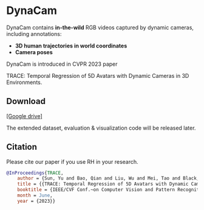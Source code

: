 # DynaCam

DynaCam contains **in-the-wild** RGB videos captured by dynamic cameras, including annotations:  
 - **3D human trajectories in world coordinates**
 - **Camera poses**  

DynaCam is introduced in CVPR 2023 paper 

TRACE: Temporal Regression of 5D Avatars with Dynamic Cameras in 3D Environments.

## Download

[[Google drive]](https://drive.google.com/drive/folders/12zJYkTlKPn_3tlh96BQ6zuyEr3vTxqRw?usp=sharing) 

The extended dataset, evaluation & visualization code will be released later. 

## Citation
Please cite our paper if you use RH in your research. 
```bibtex
@InProceedings{TRACE,
    author = {Sun, Yu and Bao, Qian and Liu, Wu and Mei, Tao and Black, Michael J.},
    title = {{TRACE: Temporal Regression of 5D Avatars with Dynamic Cameras in 3D Environments}}, 
    booktitle = {IEEE/CVF Conf.~on Computer Vision and Pattern Recognition (CVPR)}, 
    month = June, 
    year = {2023}}
```